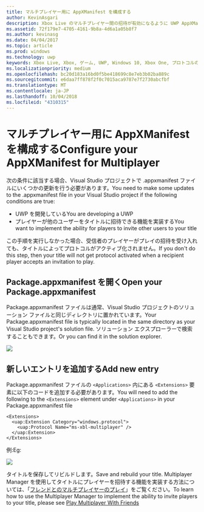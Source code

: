 ```yaml
---
title: マルチプレイヤー用に AppXManifest を構成する
author: KevinAsgari
description: Xbox Live のマルチプレイヤー間の招待が有効になるように UWP AppXManifest を構成する方法について説明します。
ms.assetid: 72f179e7-4705-4161-9b8a-4d6a1a05b8f7
ms.author: kevinasg
ms.date: 04/04/2017
ms.topic: article
ms.prod: windows
ms.technology: uwp
keywords: Xbox Live, Xbox, ゲーム, UWP, Windows 10, Xbox One, プロトコルのアクティブ化, マルチプレイヤー
ms.localizationpriority: medium
ms.openlocfilehash: bc20d183a16bd0f5be418699c8e7eb3b02ba889c
ms.sourcegitcommit: e6daa7ff878f2f0c7015aca9787e7f2730abcfbf
ms.translationtype: MT
ms.contentlocale: ja-JP
ms.lasthandoff: 10/04/2018
ms.locfileid: "4310315"
---
```

# <a name="configure-your-appxmanifest-for-multiplayer"></a><span data-ttu-id="25740-104">マルチプレイヤー用に AppXManifest を構成する</span><span class="sxs-lookup"><span data-stu-id="25740-104">Configure your AppXManifest for Multiplayer</span></span>

<span data-ttu-id="25740-105">次の条件に該当する場合、Visual Studio プロジェクトで .appxmanifest ファイルにいくつかの更新を行う必要があります。</span><span class="sxs-lookup"><span data-stu-id="25740-105">You need to make some updates to the .appxmanifest file in your Visual Studio project if the following conditions are true:</span></span>
- <span data-ttu-id="25740-106">UWP を開発している</span><span class="sxs-lookup"><span data-stu-id="25740-106">You are developing a UWP</span></span>
- <span data-ttu-id="25740-107">プレイヤーが他のユーザーをタイトルに招待できる機能を実装する</span><span class="sxs-lookup"><span data-stu-id="25740-107">You want to implement the ability for players to invite other users to your title</span></span>

<span data-ttu-id="25740-108">この手順を実行しなかった場合、受信者のプレイヤーがプレイの招待を受け入れても、タイトルによってプロトコルがアクティブ化されません。</span><span class="sxs-lookup"><span data-stu-id="25740-108">If you don't do this step, then your title will not get  protocol activated when a recipient player accepts an invitation to play.</span></span>

## <a name="open-your-packageappxmanifest"></a><span data-ttu-id="25740-109">Package.appxmanifest を開く</span><span class="sxs-lookup"><span data-stu-id="25740-109">Open your Package.appxmanifest</span></span>

<span data-ttu-id="25740-110">Package.appxmanifest ファイルは通常、Visual Studio プロジェクトのソリューション ファイルと同じディレクトリに置かれています。</span><span class="sxs-lookup"><span data-stu-id="25740-110">Your Package.appxmanifest file is typically located in the same directory as your Visual Studio project's solution file.</span></span>  <span data-ttu-id="25740-111">ソリューション エクスプローラーで検索することもできます。</span><span class="sxs-lookup"><span data-stu-id="25740-111">Or you can find it in the solution explorer.</span></span>

![](../../images/multiplayer/multiplayer_open_appxmanifest.png)

## <a name="add-new-entry"></a><span data-ttu-id="25740-112">新しいエントリを追加する</span><span class="sxs-lookup"><span data-stu-id="25740-112">Add new entry</span></span>

<span data-ttu-id="25740-113">Package.appxmanifest ファイルの ```<Applications>``` 内にある ```<Extensions>``` 要素に以下のコードを追加する必要があります。</span><span class="sxs-lookup"><span data-stu-id="25740-113">You will need to add the following to the ```<Extensions>``` element under ```<Applications>``` in your Package.appxmanifest file</span></span>

```
<Extensions>
  <uap:Extension Category="windows.protocol">
    <uap:Protocol Name="ms-xbl-multiplayer" />
  </uap:Extension>
</Extensions>
```

<span data-ttu-id="25740-114">例:</span><span class="sxs-lookup"><span data-stu-id="25740-114">Eg:</span></span>

![](../../images/multiplayer/multiplayer_appxmanifest_changes.png)

<span data-ttu-id="25740-115">タイトルを保存してリビルドします。</span><span class="sxs-lookup"><span data-stu-id="25740-115">Save and rebuild your title.</span></span>  <span data-ttu-id="25740-116">Multiplayer Manager を使用してタイトルにプレイヤーを招待する機能を実装する方法については、「[フレンドとのマルチプレイヤーのプレイ](../multiplayer-manager/play-multiplayer-with-friends.md)」をご覧ください。</span><span class="sxs-lookup"><span data-stu-id="25740-116">To learn how to use the Multiplayer Manager to implement the ability to invite players to your title, please see [Play Multiplayer With Friends](../multiplayer-manager/play-multiplayer-with-friends.md)</span></span>
